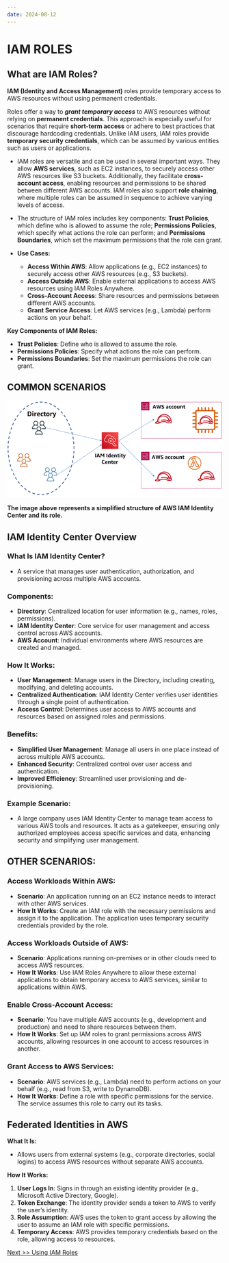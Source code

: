 ```yaml
---
date: 2024-08-12
---
```


# **IAM ROLES**

## What are IAM Roles?

**IAM (Identity and Access Management)** roles provide temporary access to AWS resources without using permanent credentials.

Roles offer a way to _**grant temporary access**_ to AWS resources without relying on **permanent credentials**. This approach is especially useful for scenarios that require **short-term access** or adhere to best practices that discourage hardcoding credentials. Unlike IAM users, IAM roles provide **temporary security credentials**, which can be assumed by various entities such as users or applications.

- IAM roles are versatile and can be used in several important ways. They allow **AWS services**, such as EC2 instances, to securely access other AWS resources like S3 buckets. Additionally, they facilitate **cross-account access**, enabling resources and permissions to be shared between different AWS accounts. IAM roles also support **role chaining**, where multiple roles can be assumed in sequence to achieve varying levels of access.
- The structure of IAM roles includes key components: **Trust Policies**, which define who is allowed to assume the role; **Permissions Policies**, which specify what actions the role can perform; and **Permissions Boundaries**, which set the maximum permissions that the role can grant.

- **Use Cases:**
  - **Access Within AWS**: Allow applications (e.g., EC2 instances) to securely access other AWS resources (e.g., S3 buckets).
  - **Access Outside AWS**: Enable external applications to access AWS resources using IAM Roles Anywhere.
  - **Cross-Account Access**: Share resources and permissions between different AWS accounts.
  - **Grant Service Access**: Let AWS services (e.g., Lambda) perform actions on your behalf.

**Key Components of IAM Roles:**

- **Trust Policies**: Define who is allowed to assume the role.
- **Permissions Policies**: Specify what actions the role can perform.
- **Permissions Boundaries**: Set the maximum permissions the role can grant.

## **COMMON SCENARIOS**

![](img/iam-role.png)

**The image above represents a simplified structure of AWS IAM Identity Center and its role.**

## **IAM Identity Center Overview**

### **What Is IAM Identity Center?**

- A service that manages user authentication, authorization, and provisioning across multiple AWS accounts.

### **Components:**

- **Directory**: Centralized location for user information (e.g., names, roles, permissions).
- **IAM Identity Center**: Core service for user management and access control across AWS accounts.
- **AWS Account**: Individual environments where AWS resources are created and managed.

### **How It Works:**

- **User Management**: Manage users in the Directory, including creating, modifying, and deleting accounts.
- **Centralized Authentication**: IAM Identity Center verifies user identities through a single point of authentication.
- **Access Control**: Determines user access to AWS accounts and resources based on assigned roles and permissions.

### **Benefits:**

- **Simplified User Management**: Manage all users in one place instead of across multiple AWS accounts.
- **Enhanced Security**: Centralized control over user access and authentication.
- **Improved Efficiency**: Streamlined user provisioning and de-provisioning.

### **Example Scenario:**

- A large company uses IAM Identity Center to manage team access to various AWS tools and resources. It acts as a gatekeeper, ensuring only authorized employees access specific services and data, enhancing security and simplifying user management.

## **OTHER SCENARIOS:**

### **Access Workloads Within AWS**:

- **Scenario**: An application running on an EC2 instance needs to interact with other AWS services.
- **How It Works**: Create an IAM role with the necessary permissions and assign it to the application. The application uses temporary security credentials provided by the role.

### **Access Workloads Outside of AWS**:

- **Scenario**: Applications running on-premises or in other clouds need to access AWS resources.
- **How It Works**: Use IAM Roles Anywhere to allow these external applications to obtain temporary access to AWS services, similar to applications within AWS.

### **Enable Cross-Account Access**:

- **Scenario**: You have multiple AWS accounts (e.g., development and production) and need to share resources between them.
- **How It Works**: Set up IAM roles to grant permissions across AWS accounts, allowing resources in one account to access resources in another.

### **Grant Access to AWS Services**:

- **Scenario**: AWS services (e.g., Lambda) need to perform actions on your behalf (e.g., read from S3, write to DynamoDB).
- **How It Works**: Define a role with specific permissions for the service. The service assumes this role to carry out its tasks.

## **Federated Identities in AWS**

**What It Is:**

- Allows users from external systems (e.g., corporate directories, social logins) to access AWS resources without separate AWS accounts.

**How It Works:**

1. **User Logs In**: Signs in through an existing identity provider (e.g., Microsoft Active Directory, Google).
2. **Token Exchange**: The identity provider sends a token to AWS to verify the user’s identity.
3. **Role Assumption**: AWS uses the token to grant access by allowing the user to assume an IAM role with specific permissions.
4. **Temporary Access**: AWS provides temporary credentials based on the role, allowing access to resources.

[Next >> Using IAM Roles](12%20-%20Using%20IAM%20Roles.md)

<!-- (12%20-%20Simple%20Identity%20Policies%20in%20AWS.md) -->
